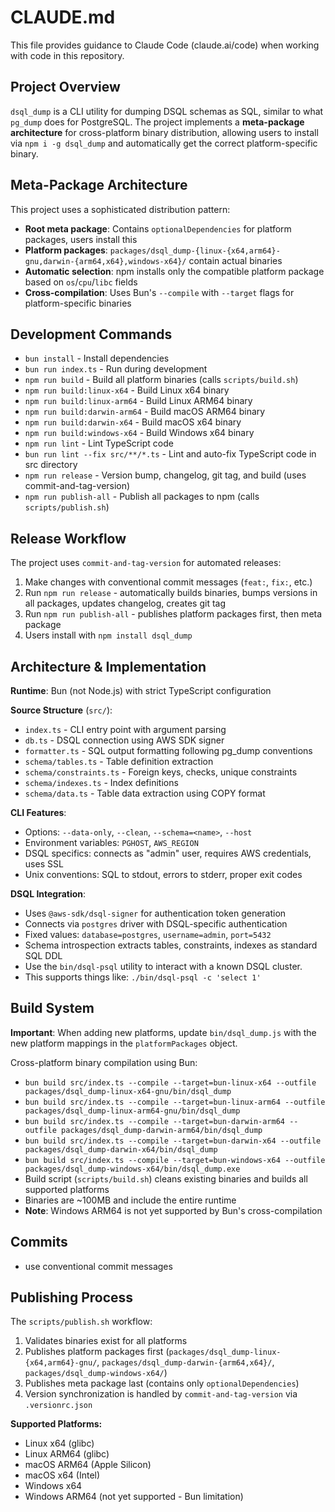 # CLAUDE.md

This file provides guidance to Claude Code (claude.ai/code) when working with code in this repository.

## Project Overview

`dsql_dump` is a CLI utility for dumping DSQL schemas as SQL, similar to what `pg_dump` does for PostgreSQL. The project implements a **meta-package architecture** for cross-platform binary distribution, allowing users to install via `npm i -g dsql_dump` and automatically get the correct platform-specific binary.

## Meta-Package Architecture

This project uses a sophisticated distribution pattern:

- **Root meta package**: Contains `optionalDependencies` for platform packages, users install this
- **Platform packages**: `packages/dsql_dump-{linux-{x64,arm64}-gnu,darwin-{arm64,x64},windows-x64}/` contain actual binaries
- **Automatic selection**: npm installs only the compatible platform package based on `os`/`cpu`/`libc` fields
- **Cross-compilation**: Uses Bun's `--compile` with `--target` flags for platform-specific binaries

## Development Commands

- `bun install` - Install dependencies
- `bun run index.ts` - Run during development
- `npm run build` - Build all platform binaries (calls `scripts/build.sh`)
- `npm run build:linux-x64` - Build Linux x64 binary
- `npm run build:linux-arm64` - Build Linux ARM64 binary
- `npm run build:darwin-arm64` - Build macOS ARM64 binary
- `npm run build:darwin-x64` - Build macOS x64 binary
- `npm run build:windows-x64` - Build Windows x64 binary
- `npm run lint` - Lint TypeScript code
- `bun run lint --fix src/**/*.ts` - Lint and auto-fix TypeScript code in src directory
- `npm run release` - Version bump, changelog, git tag, and build (uses commit-and-tag-version)
- `npm run publish-all` - Publish all packages to npm (calls `scripts/publish.sh`)

## Release Workflow

The project uses `commit-and-tag-version` for automated releases:

1. Make changes with conventional commit messages (`feat:`, `fix:`, etc.)
2. Run `npm run release` - automatically builds binaries, bumps versions in all packages, updates changelog, creates git tag
3. Run `npm run publish-all` - publishes platform packages first, then meta package
4. Users install with `npm install dsql_dump`

## Architecture & Implementation

**Runtime**: Bun (not Node.js) with strict TypeScript configuration

**Source Structure** (`src/`):
- `index.ts` - CLI entry point with argument parsing
- `db.ts` - DSQL connection using AWS SDK signer
- `formatter.ts` - SQL output formatting following pg_dump conventions
- `schema/tables.ts` - Table definition extraction
- `schema/constraints.ts` - Foreign keys, checks, unique constraints
- `schema/indexes.ts` - Index definitions
- `schema/data.ts` - Table data extraction using COPY format

**CLI Features**:
- Options: `--data-only`, `--clean`, `--schema=<name>`, `--host`
- Environment variables: `PGHOST`, `AWS_REGION`
- DSQL specifics: connects as "admin" user, requires AWS credentials, uses SSL
- Unix conventions: SQL to stdout, errors to stderr, proper exit codes

**DSQL Integration**:
- Uses `@aws-sdk/dsql-signer` for authentication token generation
- Connects via `postgres` driver with DSQL-specific authentication
- Fixed values: `database=postgres`, `username=admin`, `port=5432`
- Schema introspection extracts tables, constraints, indexes as standard SQL DDL
- Use the `bin/dsql-psql` utility to interact with a known DSQL cluster.
- This supports things like: `./bin/dsql-psql -c 'select 1'`

## Build System

**Important**: When adding new platforms, update `bin/dsql_dump.js` with the new platform mappings in the `platformPackages` object.

Cross-platform binary compilation using Bun:
- `bun build src/index.ts --compile --target=bun-linux-x64 --outfile packages/dsql_dump-linux-x64-gnu/bin/dsql_dump`
- `bun build src/index.ts --compile --target=bun-linux-arm64 --outfile packages/dsql_dump-linux-arm64-gnu/bin/dsql_dump`
- `bun build src/index.ts --compile --target=bun-darwin-arm64 --outfile packages/dsql_dump-darwin-arm64/bin/dsql_dump`
- `bun build src/index.ts --compile --target=bun-darwin-x64 --outfile packages/dsql_dump-darwin-x64/bin/dsql_dump`
- `bun build src/index.ts --compile --target=bun-windows-x64 --outfile packages/dsql_dump-windows-x64/bin/dsql_dump.exe`
- Build script (`scripts/build.sh`) cleans existing binaries and builds all supported platforms
- Binaries are ~100MB and include the entire runtime
- **Note**: Windows ARM64 is not yet supported by Bun's cross-compilation

## Commits
- use conventional commit messages

## Publishing Process

The `scripts/publish.sh` workflow:
1. Validates binaries exist for all platforms
2. Publishes platform packages first (`packages/dsql_dump-linux-{x64,arm64}-gnu/`, `packages/dsql_dump-darwin-{arm64,x64}/`, `packages/dsql_dump-windows-x64/`)
3. Publishes meta package last (contains only `optionalDependencies`)
4. Version synchronization is handled by `commit-and-tag-version` via `.versionrc.json`

**Supported Platforms:**
- Linux x64 (glibc)
- Linux ARM64 (glibc)
- macOS ARM64 (Apple Silicon)
- macOS x64 (Intel)
- Windows x64
- Windows ARM64 (not yet supported - Bun limitation)
